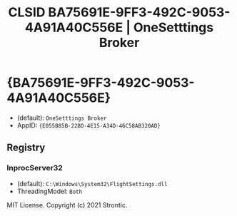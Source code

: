 ﻿---
title: "CLSID BA75691E-9FF3-492C-9053-4A91A40C556E | OneSetttings Broker"
excerpt: What is COM-Object CLSID BA75691E-9FF3-492C-9053-4A91A40C556E?
---

# {BA75691E-9FF3-492C-9053-4A91A40C556E}

* (default): `OneSetttings Broker`
* AppID: `{E055B85B-22BD-4E15-A34D-46C58AB320AD}`

## Registry


### InprocServer32

* (default): `C:\Windows\System32\FlightSettings.dll`
* ThreadingModel: `Both`

MIT License. Copyright (c) 2021 Strontic.


